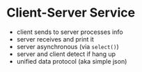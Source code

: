# Client-Server Service

- client sends to server processes info
- server receives and print it
- server asynchronous (via ```select()```)
- server and client detect if hang up
- unified data protocol (aka simple json)
